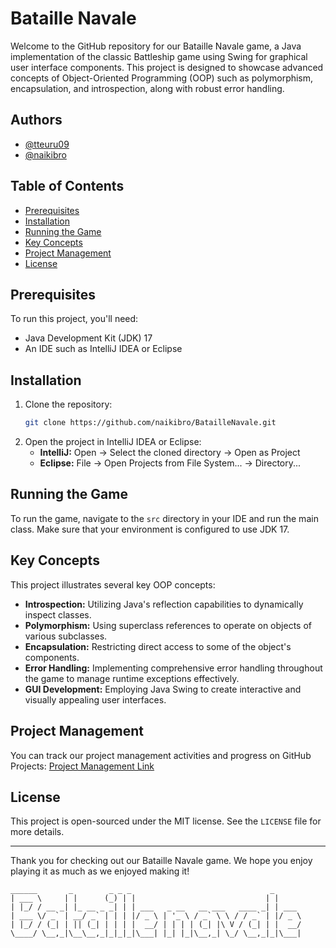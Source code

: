 
# Bataille Navale


Welcome to the GitHub repository for our Bataille Navale game, a Java implementation of the classic Battleship game using Swing for graphical user interface components. This project is designed to showcase advanced concepts of Object-Oriented Programming (OOP) such as polymorphism, encapsulation, and introspection, along with robust error handling.

## Authors

- [@tteuru09](https://github.com/tteuru09)
- [@naikibro](https://github.com/naikibro)

## Table of Contents

- [Prerequisites](#prerequisites)
- [Installation](#installation)
- [Running the Game](#running-the-game)
- [Key Concepts](#key-concepts)
- [Project Management](#project-management)
- [License](#license)

## Prerequisites

To run this project, you'll need:

- Java Development Kit (JDK) 17
- An IDE such as IntelliJ IDEA or Eclipse

## Installation

1. Clone the repository:
   ```bash
   git clone https://github.com/naikibro/BatailleNavale.git
   ```
2. Open the project in IntelliJ IDEA or Eclipse:
   - **IntelliJ:** Open -> Select the cloned directory -> Open as Project
   - **Eclipse:** File -> Open Projects from File System... -> Directory...

## Running the Game

To run the game, navigate to the `src` directory in your IDE and run the main class. Make sure that your environment is configured to use JDK 17.

## Key Concepts

This project illustrates several key OOP concepts:

- **Introspection:** Utilizing Java's reflection capabilities to dynamically inspect classes.
- **Polymorphism:** Using superclass references to operate on objects of various subclasses.
- **Encapsulation:** Restricting direct access to some of the object's components.
- **Error Handling:** Implementing comprehensive error handling throughout the game to manage runtime exceptions effectively.
- **GUI Development:** Employing Java Swing to create interactive and visually appealing user interfaces.

## Project Management

You can track our project management activities and progress on GitHub Projects:
[Project Management Link](https://github.com/users/naikibro/projects/4/views/1)

## License

This project is open-sourced under the MIT license. See the `LICENSE` file for more details.

---

Thank you for checking out our Bataille Navale game. We hope you enjoy playing it as much as we enjoyed making it!

```
______       _        _ _ _                               _      
| ___ \     | |      (_) | |                             | |     
| |_/ / __ _| |_ __ _ _| | | ___   _ __   __ ___   ____ _| | ___ 
| ___ \/ _` | __/ _` | | | |/ _ \ | '_ \ / _` \ \ / / _` | |/ _ \
| |_/ / (_| | || (_| | | | |  __/ | | | | (_| |\ V / (_| | |  __/
\____/ \__,_|\__\__,_|_|_|_|\___| |_| |_|\__,_| \_/ \__,_|_|\___|
```